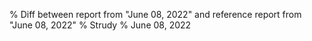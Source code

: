 % Diff between report from "June 08, 2022" and reference report from "June 08, 2022"
% Strudy
% June 08, 2022


